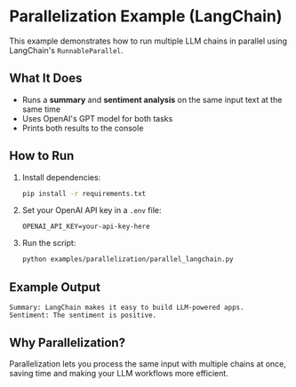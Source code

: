 # Parallelization Example (LangChain)

This example demonstrates how to run multiple LLM chains in parallel using LangChain's `RunnableParallel`.

## What It Does
- Runs a **summary** and **sentiment analysis** on the same input text at the same time
- Uses OpenAI's GPT model for both tasks
- Prints both results to the console

## How to Run
1. Install dependencies:
   ```bash
   pip install -r requirements.txt
   ```
2. Set your OpenAI API key in a `.env` file:
   ```env
   OPENAI_API_KEY=your-api-key-here
   ```
3. Run the script:
   ```bash
   python examples/parallelization/parallel_langchain.py
   ```

## Example Output
```
Summary: LangChain makes it easy to build LLM-powered apps.
Sentiment: The sentiment is positive.
```

## Why Parallelization?
Parallelization lets you process the same input with multiple chains at once, saving time and making your LLM workflows more efficient. 